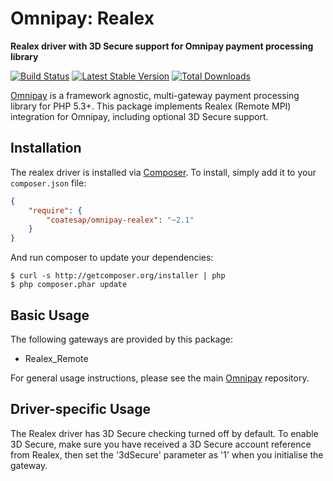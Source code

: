 # Omnipay: Realex

**Realex driver with 3D Secure support for Omnipay payment processing library**

[![Build Status](https://travis-ci.org/coatesap/omnipay-realex.png?branch=master)](https://travis-ci.org/coatesap/omnipay-realex)
[![Latest Stable Version](https://poser.pugx.org/coatesap/omnipay-realex/version.png)](https://packagist.org/packages/coatesap/omnipay-realex)
[![Total Downloads](https://poser.pugx.org/coatesap/omnipay-realex/d/total.png)](https://packagist.org/packages/coatesap/omnipay-realex)

[Omnipay](https://github.com/omnipay/omnipay) is a framework agnostic, multi-gateway payment
processing library for PHP 5.3+. This package implements Realex (Remote MPI) integration for Omnipay, including optional 3D Secure support.

## Installation

The realex driver is installed via [Composer](http://getcomposer.org/). To install, simply add it
to your `composer.json` file:

```json
{
    "require": {
        "coatesap/omnipay-realex": "~2.1"
    }
}
```

And run composer to update your dependencies:

    $ curl -s http://getcomposer.org/installer | php
    $ php composer.phar update

## Basic Usage

The following gateways are provided by this package:

* Realex_Remote

For general usage instructions, please see the main [Omnipay](https://github.com/omnipay/omnipay)
repository.

## Driver-specific Usage

The Realex driver has 3D Secure checking turned off by default.
To enable 3D Secure, make sure you have received a 3D Secure account reference from Realex, then set the '3dSecure' parameter as '1' when you initialise the gateway.
